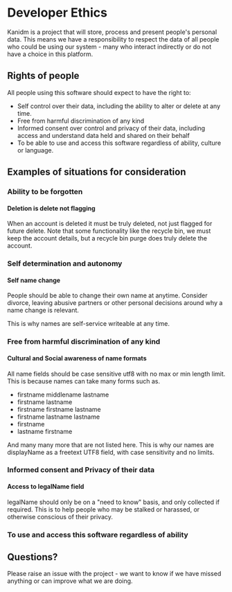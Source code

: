# Developer Ethics

Kanidm is a project that will store, process and present people's personal data. This means we have
a responsibility to respect the data of all people who could be using our system - many who interact
indirectly or do not have a choice in this platform.

## Rights of people

All people using this software should expect to have the right to:

- Self control over their data, including the ability to alter or delete at any time.
- Free from harmful discrimination of any kind
- Informed consent over control and privacy of their data, including access and understand data held
  and shared on their behalf
- To be able to use and access this software regardless of ability, culture or language.

## Examples of situations for consideration

### Ability to be forgotten

#### Deletion is delete not flagging

When an account is deleted it must be truly deleted, not just flagged for future delete. Note that
some functionality like the recycle bin, we must keep the account details, but a recycle bin purge
does truly delete the account.

### Self determination and autonomy

#### Self name change

People should be able to change their own name at anytime. Consider divorce, leaving abusive
partners or other personal decisions around why a name change is relevant.

This is why names are self-service writeable at any time.

### Free from harmful discrimination of any kind

#### Cultural and Social awareness of name formats

All name fields should be case sensitive utf8 with no max or min length limit. This is because names
can take many forms such as.

- firstname middlename lastname
- firstname lastname
- firstname firstname lastname
- firstname lastname lastname
- firstname
- lastname firstname

And many many more that are not listed here. This is why our names are displayName as a freetext
UTF8 field, with case sensitivity and no limits.

### Informed consent and Privacy of their data

#### Access to legalName field

legalName should only be on a "need to know" basis, and only collected if required. This is to help
people who may be stalked or harassed, or otherwise conscious of their privacy.

### To use and access this software regardless of ability

## Questions?

Please raise an issue with the project - we want to know if we have missed anything or can improve
what we are doing.
